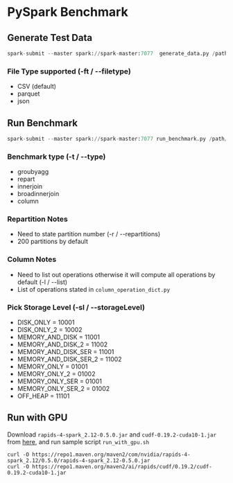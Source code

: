 # PySpark Benchmark

## Generate Test Data
```py
spark-submit --master spark://spark-master:7077  generate_data.py /path/to/test/data/file -r num_rows -p num_partitions
```
### File Type supported (-ft / --filetype)
- CSV (default)
- parquet
- json

## Run Benchmark
```py
spark-submit --master spark://spark-master:7077 run_benchmark.py /path/to/test/data/file -r num_partitions  -o 'output' -sl 11001 -t column -l max,min
```
### Benchmark type (-t / --type)
- groubyagg
- repart
- innerjoin
- broadinnerjoin
- column

### Repartition Notes
- Need to state partition number (-r / --repartitions)
- 200 partitions by default

### Column Notes
- Need to list out operations otherwise it will compute all operations by default (-l / --list)
- List of operations stated in `column_operation_dict.py`
### Pick Storage Level (-sl / --storageLevel)
- DISK_ONLY = 10001
- DISK_ONLY_2 = 10002
- MEMORY_AND_DISK = 11001
- MEMORY_AND_DISK_2 = 11002
- MEMORY_AND_DISK_SER = 11001
- MEMORY_AND_DISK_SER_2 = 11002
- MEMORY_ONLY = 01001
- MEMORY_ONLY_2 = 01002
- MEMORY_ONLY_SER = 01001
- MEMORY_ONLY_SER_2 = 01002
- OFF_HEAP = 11101

## Run with GPU

Download `rapids-4-spark_2.12-0.5.0.jar` and `cudf-0.19.2-cuda10-1.jar` from [here](https://nvidia.github.io/spark-rapids/docs/download.html), and run sample script `run_with_gpu.sh`

```
curl -O https://repo1.maven.org/maven2/com/nvidia/rapids-4-spark_2.12/0.5.0/rapids-4-spark_2.12-0.5.0.jar
curl -O https://repo1.maven.org/maven2/ai/rapids/cudf/0.19.2/cudf-0.19.2-cuda10-1.jar
```